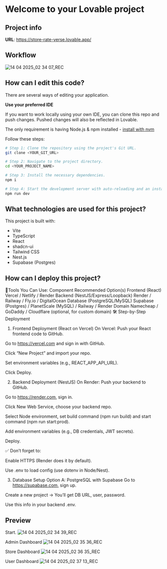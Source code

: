 # Welcome to your Lovable project

## Project info

**URL**: https://store-rate-verse.lovable.app/
## Workflow

![14 04 2025_02 34 07_REC](https://github.com/user-attachments/assets/580eaf04-8246-4408-a580-d021ec8ee638)

## How can I edit this code?

There are several ways of editing your application.

**Use your preferred IDE**

If you want to work locally using your own IDE, you can clone this repo and push changes. Pushed changes will also be reflected in Lovable.

The only requirement is having Node.js & npm installed - [install with nvm](https://github.com/nvm-sh/nvm#installing-and-updating)

Follow these steps:

```sh
# Step 1: Clone the repository using the project's Git URL.
git clone <YOUR_GIT_URL>

# Step 2: Navigate to the project directory.
cd <YOUR_PROJECT_NAME>

# Step 3: Install the necessary dependencies.
npm i

# Step 4: Start the development server with auto-reloading and an instant preview.
npm run dev
```
## What technologies are used for this project?

This project is built with:

- Vite
- TypeScript
- React
- shadcn-ui
- Tailwind CSS
- Nest.js
- Supabase (Postgres)

## How can I deploy this project?

🧰Tools You Can Use:
Component	Recommended Option(s)
Frontend (React)	Vercel / Netlify / Render
Backend (NestJS/Express/Loopback)	Render / Railway / Fly.io / DigitalOcean
Database (PostgreSQL/MySQL)	Supabase (Postgres) / PlanetScale (MySQL) / Railway / Render
Domain	Namecheap / GoDaddy / Cloudflare (optional, for custom domain)
🛠️ Step-by-Step Deployment
1. Frontend Deployment (React on Vercel)
On Vercel:
Push your React frontend code to GitHub.

Go to https://vercel.com and sign in with GitHub.

Click “New Project” and import your repo.

Set environment variables (e.g., REACT_APP_API_URL).

Click Deploy.

2. Backend Deployment (NestJS)
On Render:
Push your backend to GitHub.

Go to https://render.com, sign in.

Click New Web Service, choose your backend repo.

Select Node environment, set build command (npm run build) and start command (npm run start:prod).

Add environment variables (e.g., DB credentials, JWT secrets).

Deploy.

✅ Don’t forget to:

Enable HTTPS (Render does it by default).

Use .env to load config (use dotenv in Node/Nest).

3. Database Setup
Option A: PostgreSQL with Supabase
Go to https://supabase.com, sign up.

Create a new project → You’ll get DB URL, user, password.

Use this info in your backend .env.
## Preview
Start.
![14 04 2025_02 34 39_REC](https://github.com/user-attachments/assets/810c6d6c-a2a4-4b93-ba2f-44902474c8e9)

Admin Dashboard
![14 04 2025_02 35 36_REC](https://github.com/user-attachments/assets/da6df145-6741-493d-8b4c-4865f7d5e79a)

Store Dashboard
![14 04 2025_02 36 35_REC](https://github.com/user-attachments/assets/5c5f5d64-c2de-4572-b97f-fb62e1501b04)

User Dashboard
![14 04 2025_02 37 13_REC](https://github.com/user-attachments/assets/132954f2-8438-4dd7-908b-398472aff6d4)














